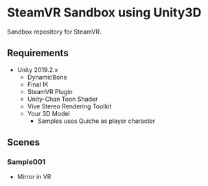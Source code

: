 # SteamVR Sandbox using Unity3D

Sandbox repository for SteamVR.

## Requirements

- Unity 2019.2.x
  - DynamicBone
  - Final IK
  - SteamVR Plugin
  - Unity-Chan Toon Shader
  - Vive Stereo Rendering Toolkit
  - Your 3D Model
    - Samples uses Quiche as player character

## Scenes

### Sample001

- Mirror in VR
